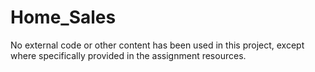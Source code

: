 # Home_Sales
No external code or other content has been used in this project, except where specifically provided in the assignment resources.

